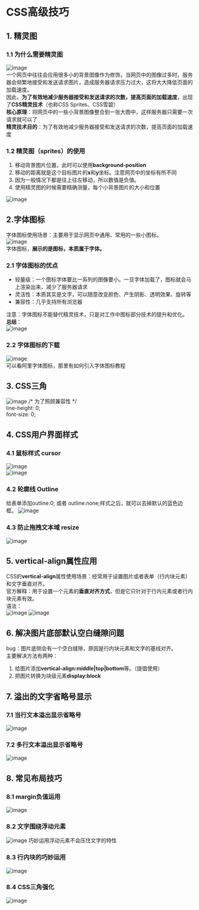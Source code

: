 # CSS高级技巧
## 1. 精灵图
### 1.1 为什么需要精灵图
![image](https://github.com/Happy-jianghui/Frontend-Learning/assets/98568967/ac2ec49d-d69c-4a35-872b-86e6fdb346f2)  
一个网页中往往会应用很多小的背景图像作为修饰，当网页中的图像过多时，服务器会频繁地接受和发送请求图片，造成服务器请求压力过大，这将大大降低页面的加载速度。  
因此，**为了有效地减少服务器接受和发送请求的次数，提高页面的加载速度**，出现了**CSS精灵技术**（也称CSS Sprites、CSS雪碧）  
**核心原理**：将网页中的一些小背景图像整合到一张大图中，这样服务器只需要一次请求就可以了  
**精灵技术目的**：为了有效地减少服务器接受和发送请求的次数，提高页面的加载速度  

### 1.2 精灵图（sprites）的使用
1. 移动背景图片位置，此时可以使用**background-position**
2. 移动的距离就是这个目标图片的**x**和**y**坐标。注意网页中的坐标有所不同
3. 因为一般情况下都是往上往左移动，所以数值是负值。
4. 使用精灵图的时候需要精确测量，每个小背景图片的大小和位置

![image](https://github.com/Happy-jianghui/Frontend-Learning/assets/98568967/cf716b18-a40e-47ad-a65c-f77c18107964)

## 2.字体图标
字体图标使用场景：主要用于显示网页中通用、常用的一些小图标。  
![image](https://github.com/Happy-jianghui/Frontend-Learning/assets/98568967/c1c29d19-1104-48eb-84e8-3dfa6689ddff)  
字体图标，**展示的是图标，本质属于字体。**  
### 2.1 字体图标的优点
 - 轻量级：一个图标字体要比一系列的图像要小。一旦字体加载了，图标就会马上渲染出来，减少了服务器请求
 - 灵活性：本质其实是文字，可以随意改变颜色、产生阴影、透明效果、旋转等
 - 兼容性：几乎支持所有浏览器

注意：字体图标不能替代精灵技术，只是对工作中图标部分技术的提升和优化。  
**总结**：  
![image](https://github.com/Happy-jianghui/Frontend-Learning/assets/98568967/572c7ca0-f3d2-4172-9996-0cca9920a9d9)

### 2.2 字体图标的下载
![image](https://github.com/Happy-jianghui/Frontend-Learning/assets/98568967/9ad8a273-99fc-4434-aa98-053abb2e70aa)  
可以看阿里字体图标，那里有如何引入字体图标教程

## 3. CSS三角
![image](https://github.com/Happy-jianghui/Frontend-Learning/assets/98568967/f4eec252-8a75-4b9f-b543-b43236d03cd5)
/* 为了照顾兼容性 */  
line-height: 0;  
font-size: 0;  

## 4. CSS用户界面样式
### 4.1 鼠标样式 cursor
![image](https://github.com/Happy-jianghui/Frontend-Learning/assets/98568967/4d4d88bb-38e2-4de0-be98-1e3438aeb8f7)  
![image](https://github.com/Happy-jianghui/Frontend-Learning/assets/98568967/572fb849-fced-4ad7-8b31-1a9ec090d960)


### 4.2 轮廓线 Outline
给表单添加outline:0; 或者 outline:none;样式之后，就可以去掉默认的蓝色边框。
![image](https://github.com/Happy-jianghui/Frontend-Learning/assets/98568967/ac758876-5b70-4cba-b8fb-ebd719281aaa)

### 4.3 防止拖拽文本域 resize
![image](https://github.com/Happy-jianghui/Frontend-Learning/assets/98568967/0f800645-4dbb-4ca6-b63b-418c7cbcb259)


## 5. vertical-align属性应用
CSS的**vertical-align**属性使用场景：经常用于设置图片或者表单（行内块元素）和文字垂直对齐。  
官方解释：用于设置一个元素的**垂直对齐方式**，但是它只针对于行内元素或者行内块元素有效。  
语法：  
![image](https://github.com/Happy-jianghui/Frontend-Learning/assets/98568967/ee06686a-c378-4a1f-bb6c-b13cc3ee0762)
![image](https://github.com/Happy-jianghui/Frontend-Learning/assets/98568967/124da241-d9d5-4abe-afd2-6cbd7d2eb678)

## 6. 解决图片底部默认空白缝隙问题
bug：图片底侧会有一个空白缝隙，原因是行内块元素和文字的基线对齐。  
主要解决方法有两种：
 1. 给图片添加**vertical-align:middle|top|bottom**等。（提倡使用）
 2. 把图片转换为块级元素**display:block**

## 7. 溢出的文字省略号显示
### 7.1 当行文本溢出显示省略号
![image](https://github.com/Happy-jianghui/Frontend-Learning/assets/98568967/d723b828-2906-4dea-a7f2-752e07f60b35)

### 7.2 多行文本溢出显示省略号
![image](https://github.com/Happy-jianghui/Frontend-Learning/assets/98568967/399ff476-422f-4af5-9a20-a4f2f106f617)


## 8. 常见布局技巧
### 8.1 margin负值运用
![image](https://github.com/Happy-jianghui/Frontend-Learning/assets/98568967/effec5a8-fce6-4bfc-99eb-fa9cd6fcd44f)


### 8.2 文字围绕浮动元素
![image](https://github.com/Happy-jianghui/Frontend-Learning/assets/98568967/70e96140-bbd9-4060-aa30-f471d95d71f7)
巧妙运用浮动元素不会压住文字的特性

### 8.3 行内块的巧妙运用
![image](https://github.com/Happy-jianghui/Frontend-Learning/assets/98568967/6629c744-9c57-4a52-b1fd-8d6a20e4a2f7)

### 8.4 CSS三角强化
![image](https://github.com/Happy-jianghui/Frontend-Learning/assets/98568967/f7e1f180-06ff-4b89-af54-9eea80002f5c)




